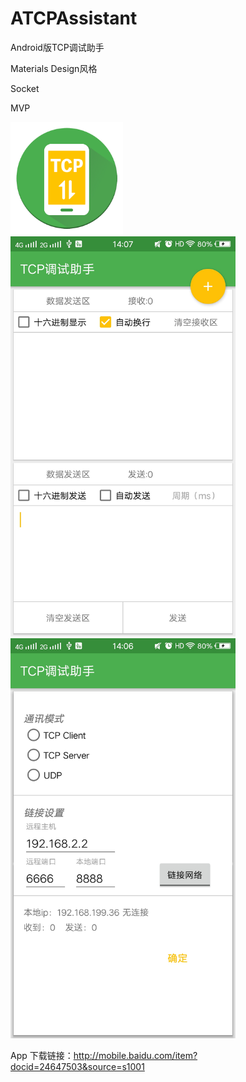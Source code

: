 # ATCPAssistant
Android版TCP调试助手

Materials Design风格

Socket

MVP

<img src="app/src/main/res/mipmap-xxxhdpi/logo.png" width="180" height="180">

<img src="/images/screen1.jpg" width="360" height="640">

<img src="/images/screen2.jpg" width="360" height="640">

App 下载链接：http://mobile.baidu.com/item?docid=24647503&source=s1001
